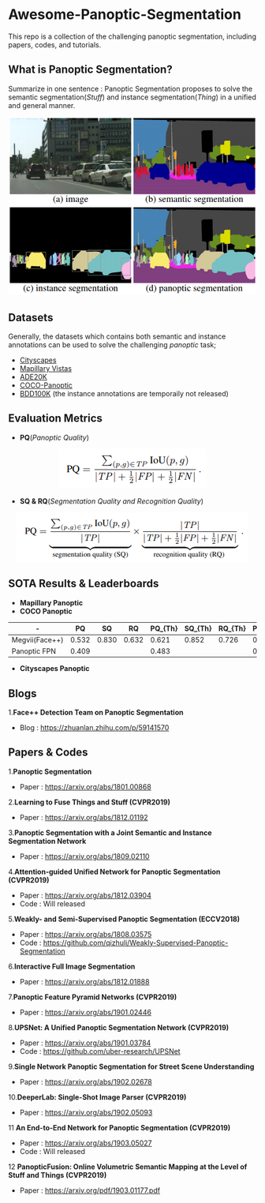# Awesome-Panoptic-Segmentation
This repo is a collection of the challenging panoptic segmentation, including papers, codes, and tutorials.

## What is Panoptic Segmentation?

Summarize in one sentence : Panoptic Segmentation proposes to solve the semantic segmentation(*Stuff*) and instance segmentation(*Thing*) in a unified and general manner.

<div align="center" width="200" height="100"><img src="Selection_066.png"></div>
 
## Datasets

Generally, the datasets which contains both semantic and instance annotations can be used to solve the challenging *panoptic* task;  
* [Cityscapes](https://www.cityscapes-dataset.com/)
* [Mapillary Vistas](https://blog.mapillary.com/product/2017/05/03/mapillary-vistas-dataset.html)
* [ADE20K](http://groups.csail.mit.edu/vision/datasets/ADE20K/)
* [COCO-Panoptic](http://cocodataset.org/)
* [BDD100K](https://bair.berkeley.edu/blog/2018/05/30/bdd/) (the instance annotations are temporaily not released)

## Evaluation Metrics
* **PQ**(*Panoptic Quality*)
<div align="center" width="200" height="100"><img src="Selection_097.png"></div>

* **SQ & RQ**(*Segmentation Quality and Recognition Quality*)
<div align="center" width="200" height="100"><img src="Selection_098.png"></div>

## SOTA Results & Leaderboards
* **Mapillary Panoptic**
* **COCO Panoptic** 

| - | PQ | SQ | RQ | PQ_{Th} | SQ_{Th} | RQ_{Th} | PQ_{St} | SQ_{St} | RQ_{St} | E2E | 
| ------ | ---- | ---- | ---- | ---- | ---- | ---- | ---- | ---- | ---- | -- | 
| Megvii(Face++) | 0.532 | 0.830 | 0.632 | 0.621 | 0.852 | 0.726 | 0.398 | 0.797 | 0.489 | False |
| Panoptic FPN | 0.409 |  |  | 0.483 |  |  | 0.297 |  |  | True |

* **Cityscapes Panoptic**


## Blogs
1.**Face++ Detection Team on Panoptic Segmentation**
* Blog : https://zhuanlan.zhihu.com/p/59141570

## Papers & Codes
1.**Panoptic Segmentation**
* Paper : https://arxiv.org/abs/1801.00868

2.**Learning to Fuse Things and Stuff (CVPR2019)**
* Paper : https://arxiv.org/abs/1812.01192

3.**Panoptic Segmentation with a Joint Semantic and Instance Segmentation Network**
* Paper : https://arxiv.org/abs/1809.02110

4.**Attention-guided Unified Network for Panoptic Segmentation (CVPR2019)**
* Paper : https://arxiv.org/abs/1812.03904
* Code : Will released

5.**Weakly- and Semi-Supervised Panoptic Segmentation (ECCV2018)**
* Paper : https://arxiv.org/abs/1808.03575
* Code : https://github.com/qizhuli/Weakly-Supervised-Panoptic-Segmentation

6.**Interactive Full Image Segmentation**
* Paper : https://arxiv.org/abs/1812.01888

7.**Panoptic Feature Pyramid Networks (CVPR2019)**
* Paper : https://arxiv.org/abs/1901.02446

8.**UPSNet: A Unified Panoptic Segmentation Network (CVPR2019)**
* Paper : https://arxiv.org/abs/1901.03784
* Code : https://github.com/uber-research/UPSNet

9.**Single Network Panoptic Segmentation for Street Scene Understanding**
* Paper : https://arxiv.org/abs/1902.02678

10.**DeeperLab: Single-Shot Image Parser (CVPR2019)**
* Paper : https://arxiv.org/abs/1902.05093

11 **An End-to-End Network for Panoptic Segmentation (CVPR2019)**
* Paper : https://arxiv.org/abs/1903.05027
* Code : Will released

12 **PanopticFusion: Online Volumetric Semantic Mapping at the Level of Stuff and Things (CVPR2019)** 
* Paper : https://arxiv.org/pdf/1903.01177.pdf
